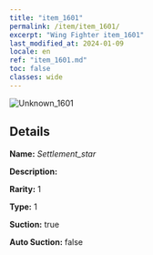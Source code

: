 ```yaml
---
title: "item_1601"
permalink: /item/item_1601/
excerpt: "Wing Fighter item_1601"
last_modified_at: 2024-01-09
locale: en
ref: "item_1601.md"
toc: false
classes: wide
---
```



 ![Unknown_1601](/images/item/Settlement_star_p.png)



## Details

 **Name:** *Settlement_star* 

 **Description:** 

 **Rarity:** 1 

 **Type:** 1 

 **Suction:** true 

 **Auto Suction:** false 


